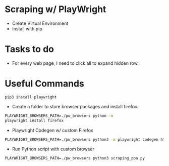 # Scraping w/ PlayWright
- Create Virtual Environment
- Install with pip

# Tasks to do
- For every web page, I need to click all to expand hidden row.

# Useful Commands
```
pip3 install playwright
```
- Create a folder to store browser packages and install firefox.

```cmd
PLAYWRIGHT_BROWSERS_PATH=./pw_browsers python -m 
playwright install firefox
```

- Playwright Codegen w/ custom Firefox

```cmd
PLAYWRIGHT_BROWSERS_PATH=./pw_browsers python3 -m playwright codegen https://ppp.gov.ph/project-database/ -b firefox
```

- Run Python script with custom browser

```cmd
PLAYWRIGHT_BROWSERS_PATH=./pw_browsers python3 scraping_ppa.py
```

